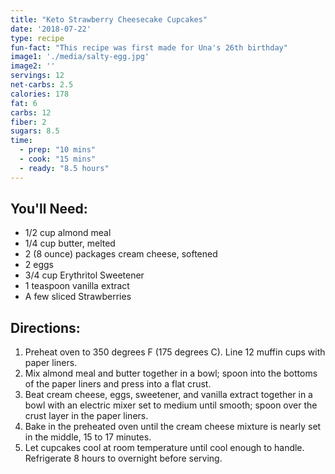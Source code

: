 ```yaml
---
title: "Keto Strawberry Cheesecake Cupcakes"
date: '2018-07-22'
type: recipe
fun-fact: "This recipe was first made for Una's 26th birthday"
image1: './media/salty-egg.jpg'
image2: ''
servings: 12
net-carbs: 2.5
calories: 178
fat: 6
carbs: 12
fiber: 2
sugars: 8.5
time:
  - prep: "10 mins"
  - cook: "15 mins"
  - ready: "8.5 hours"
---
```


## You'll Need:

- 1/2 cup almond meal
- 1/4 cup butter, melted
- 2 (8 ounce) packages cream cheese, softened
- 2 eggs
- 3/4 cup Erythritol Sweetener
- 1 teaspoon vanilla extract
- A few sliced Strawberries

## Directions:

1. Preheat oven to 350 degrees F (175 degrees C). Line 12 muffin cups with paper liners.
2. Mix almond meal and butter together in a bowl; spoon into the bottoms of the paper liners and press into a flat crust.
3. Beat cream cheese, eggs, sweetener, and vanilla extract together in a bowl with an electric mixer set to medium until smooth; spoon over the crust layer in the paper liners.
4. Bake in the preheated oven until the cream cheese mixture is nearly set in the middle, 15 to 17 minutes.
5. Let cupcakes cool at room temperature until cool enough to handle. Refrigerate 8 hours to overnight before serving.
